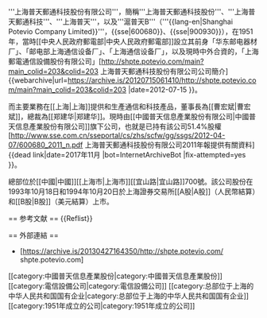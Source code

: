 '''上海普天郵通科技股份有限公司'''，簡稱'''上海普天郵通科技股份'''、'''上海普天郵通科技'''、'''上海普天'''，以及'''滬普天B'''（'''{{lang-en|Shanghai Potevio Company Limited}}'''，{{sse|600680}}、{{sse|900930}}），在1951年，當時[[中央人民政府郵電部|中央人民政府郵電部]]設立其前身「华东邮电器材厂」、「邮电部上海通信设备厂」、「上海通信设备厂」，以及現時中外合資的，「上海郵電通信設備股份有限公司」<ref>[http://shpte.potevio.com/main?main_colid=203&colid=203 上海普天郵通科技股份有限公司公司簡介] {{webarchive|url=https://archive.is/20120715061410/http://shpte.potevio.com/main?main_colid=203&colid=203 |date=2012-07-15 }}</ref>。

而主要業務在[[上海|上海]]提供和生產通信和科技產品，董事長為[[曹宏斌|曹宏斌]]，總裁為[[郑建华|郑建华]]。現時由[[中國普天信息產業股份有限公司|中國普天信息產業股份有限公司]]旗下公司，也就是已持有該公司51.4%股權<ref>[http://www.sse.com.cn/sseportal/cs/zhs/scfw/gg/ssgs/2012-04-07/600680_2011_n.pdf 上海普天郵通科技股份有限公司2011年報提供有關資料]{{dead link|date=2017年11月 |bot=InternetArchiveBot |fix-attempted=yes }}</ref>。

總部位於[[中國|中國]][[上海市|上海市]][[宜山路|宜山路]]700號。該公司股份在1993年10月18日和1994年10月20日於上海證券交易所[[A股|A股]]（人民幣結算）和[[B股|B股]]（美元結算）上市。

== 参考文献 ==
{{Reflist}}

== 外部連結 ==
* [https://archive.is/20130427164350/http://shpte.potevio.com/ shpte.potevio.com]

[[category:中國普天信息產業股份|category:中國普天信息產業股份]]
[[category:電信設備公司|category:電信設備公司]]
[[category:总部位于上海的中华人民共和国国有企业|category:总部位于上海的中华人民共和国国有企业]]
[[category:1951年成立的公司|category:1951年成立的公司]]